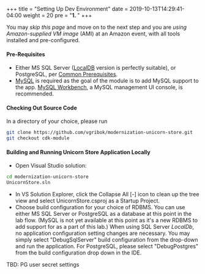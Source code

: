 +++
title = "Setting Up Dev Environment"
date = 2019-10-13T14:29:41-04:00
weight = 20
pre = "<b>1. </b>"
+++

You may *skip this page* and move on to the next step and you are *using Amazon-supplied VM image* (AMI) at an Amazon event, with all tools installed and pre-configured.

#### Pre-Requisites

* Either MS SQL Server ([LocalDB](https://chocolatey.org/packages/sqllocaldb) version is perfectly suitable), or PostgreSQL, per [Common Prerequisites](../intro/prerequisites.html).
* [MySQL](https://chocolatey.org/packages/mysql) is required as the goal of the module is to add MySQL support to the app. [MySQL Workbench](https://chocolatey.org/packages/mysql.workbench), a MySQL management UI console, is recommended.

#### Checking Out Source Code

In a directory of your choice, please run 
```bash
git clone https://github.com/vgribok/modernization-unicorn-store.git
git checkout cdk-module
```

#### Building and Running Unicorn Store Application Locally

* Open Visual Studio solution:
```bash
cd modernization-unicorn-store
UnicornStore.sln
```
* In VS Solution Explorer, click the Collapse All [-] icon to clean up the tree view and select UnicornStore.csproj as a Startup Project.
* Choose build configuration for your choice of RDBMS. You can use either MS SQL Server or PostgreSQL as a database at this point in the lab flow. (MySQL is not yet available at this point as it's a new RDBMS to add support for as a part of this lab.) When using  SQL Server *LocalDb*, no application configuration setting changes are necessary. You may simply select "DebugSqlServer" build configuration from the drop-down and run the application. For PostgreSQL, please select "DebugPostgres" from the build configuration drop down in the IDE.

TBD: PG user secret settings